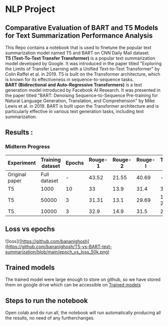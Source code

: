 # NLP Project

## Comparative Evaluation of BART and T5 Models for Text Summarization Performance Analysis

This Repo contains a notebook that is used to finetune the popular text summarization model named T5 and BART on CNN Daily Mail dataset.<br>
**T5 (Text-To-Text Transfer Transformer)** is a popular text summarization model developed by Google. It was introduced in the paper titled "Exploring the Limits of Transfer Learning with a Unified Text-to-Text Transformer" by Colin Raffel et al. in 2019. T5 is built on the Transformer architecture, which is known for its effectiveness in sequence-to-sequence tasks.<br>
**BART (Bidirectional and Auto-Regressive Transformers)** is a text generation model introduced by Facebook AI Research. It was presented in the paper titled "BART: Denoising Sequence-to-Sequence Pre-training for Natural Language Generation, Translation, and Comprehension" by Mike Lewis et al. in 2019. BART is built upon the Transformer architecture and is particularly effective in various text generation tasks, including text summarization. <br>

## Results  :
### Midterm Progress

| Experiment | Training dataset| Epochs | Rouge-1 | Rouge-2 | Rouge-l | Training Time |
|----------|----------|----------|----------|----------|----------|----------|
|   Original paper |   Full dataset  |   -  |   43.52  |   21.55  |   40.69  |   -  |
|   T5 |   1000  |   10  |   33  |   13.9  |   31.4  |   30 mins  |
|   T5 |   50000  |   3  |   31.31  |   13.1  |   29.69  |   12 hrs 20 min  |
|   T5  |   10000  |   3  |   32.9  |   14.9  |   31.5  |   2 hrs  |


## Loss vs epochs
![loss]([https://github.com/bananighosh](https://github.com/bananighosh/T5-vs-BART-text-summarization/blob/main/epoch_vs_loss_50k.png)

## Trained models

The trained model were large enough to store on github, so we have stored them on google drive which can be accessible on [Trained models](https://drive.google.com/drive/folders/1aIf-H1K9beieX5JNIslXHl-we2oE3KlW?usp=drive_link)

## Steps to run the notebook

Open colab and do run all, the notebook will run automatically producing all the results, no need of any furtherchanges.
